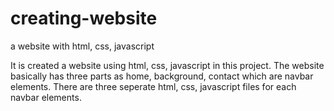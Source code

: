 # creating-website
a website with html, css, javascript

It is created a website using html, css, javascript in this project. The website basically has three parts as home, background, contact which are navbar elements. There are three seperate html, css, javascript files for each navbar elements. 
